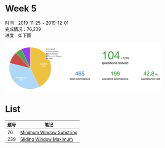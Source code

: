 # Week 5

时间：2019-11-25 ~ 2019-12-01  
完成情况：76,239     
进度：如下图    

![](assets/w5_progress.png) 

# List  

| 题号 | 笔记 |  
|---|---|  
| 76 | [Minimum Window Substring](https://github.com/chenxinlong/leetcode/blob/master/algs/76.go) |  
| 239 | [Sliding Window Maximum](https://github.com/chenxinlong/leetcode/blob/master/algs/239.go)
